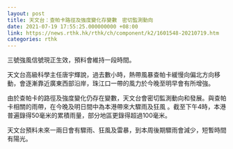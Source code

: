 ```yaml
---
layout: post
title: 天文台：查帕卡路徑及強度變化存變數　密切監測動向
date: 2021-07-19 17:55:25.000000000 +08:00
link: https://news.rthk.hk/rthk/ch/component/k2/1601548-20210719.htm
categories: rthk
---
```


三號強風信號現正生效，預料會維持一段時間。

天文台高級科學主任唐宇輝說，過去數小時，熱帶風暴查帕卡緩慢向偏北方向移動，會逐漸靠近廣東西部沿岸，珠江口一帶的風力於今晚至明早會有所增強。

由於查帕卡的路徑及強度變化仍存在變數，天文台會密切監測動向和發展。與查帕卡相關的雨帶，在今晚及明日間中為本港帶來大驟雨及狂風 。截至下午4時，本港普遍錄得50毫米的累積雨量，部分地區更錄得超過100毫米。

天文台預料未來一兩日會有驟雨、狂風及雷暴，到本周後期驟雨會減少，短暫時間有陽光。
